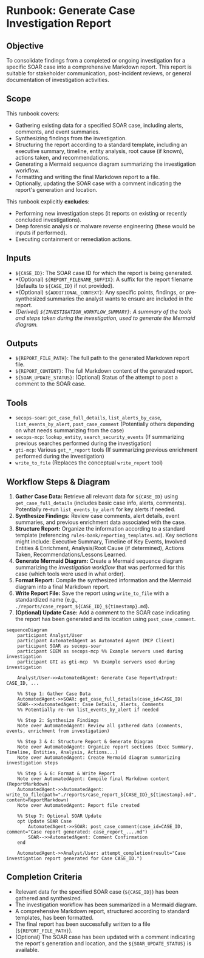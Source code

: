 # Runbook: Generate Case Investigation Report

## Objective

To consolidate findings from a completed or ongoing investigation for a specific SOAR case into a comprehensive Markdown report. This report is suitable for stakeholder communication, post-incident reviews, or general documentation of investigation activities.

## Scope

This runbook covers:
*   Gathering existing data for a specified SOAR case, including alerts, comments, and event summaries.
*   Synthesizing findings from the investigation.
*   Structuring the report according to a standard template, including an executive summary, timeline, entity analysis, root cause (if known), actions taken, and recommendations.
*   Generating a Mermaid sequence diagram summarizing the investigation workflow.
*   Formatting and writing the final Markdown report to a file.
*   Optionally, updating the SOAR case with a comment indicating the report's generation and location.

This runbook explicitly **excludes**:
*   Performing new investigation steps (it reports on existing or recently concluded investigations).
*   Deep forensic analysis or malware reverse engineering (these would be inputs if performed).
*   Executing containment or remediation actions.

## Inputs

*   `${CASE_ID}`: The SOAR case ID for which the report is being generated.
*   *(Optional) `${REPORT_FILENAME_SUFFIX}`: A suffix for the report filename (defaults to `${CASE_ID}` if not provided).
*   *(Optional) `${ADDITIONAL_CONTEXT}`: Any specific points, findings, or pre-synthesized summaries the analyst wants to ensure are included in the report.
*   *(Derived) `${INVESTIGATION_WORKFLOW_SUMMARY}`: A summary of the tools and steps taken during the investigation, used to generate the Mermaid diagram.*

## Outputs

*   `${REPORT_FILE_PATH}`: The full path to the generated Markdown report file.
*   `${REPORT_CONTENT}`: The full Markdown content of the generated report.
*   `${SOAR_UPDATE_STATUS}`: (Optional) Status of the attempt to post a comment to the SOAR case.

## Tools

*   `secops-soar`: `get_case_full_details`, `list_alerts_by_case`, `list_events_by_alert`, `post_case_comment` (Potentially others depending on what needs summarizing from the case)
*   `secops-mcp`: `lookup_entity`, `search_security_events` (If summarizing previous searches performed during the investigation)
*   `gti-mcp`: Various `get_*_report` tools (If summarizing previous enrichment performed during the investigation)
*   `write_to_file` (Replaces the conceptual `write_report` tool)

## Workflow Steps & Diagram

1.  **Gather Case Data:** Retrieve all relevant data for `${CASE_ID}` using `get_case_full_details` (includes basic case info, alerts, comments). Potentially re-run `list_events_by_alert` for key alerts if needed.
2.  **Synthesize Findings:** Review case comments, alert details, event summaries, and previous enrichment data associated with the case.
3.  **Structure Report:** Organize the information according to a standard template (referencing `rules-bank/reporting_templates.md`). Key sections might include: Executive Summary, Timeline of Key Events, Involved Entities & Enrichment, Analysis/Root Cause (if determined), Actions Taken, Recommendations/Lessons Learned.
4.  **Generate Mermaid Diagram:** Create a Mermaid sequence diagram summarizing the *investigation workflow* that was performed for this case (which tools were used in what order).
5.  **Format Report:** Compile the synthesized information and the Mermaid diagram into a final Markdown report.
6.  **Write Report File:** Save the report using `write_to_file` with a standardized name (e.g., `./reports/case_report_${CASE_ID}_${timestamp}.md`).
7.  **(Optional) Update Case:** Add a comment to the SOAR case indicating the report has been generated and its location using `post_case_comment`.

```{mermaid}
sequenceDiagram
    participant Analyst/User
    participant AutomatedAgent as Automated Agent (MCP Client)
    participant SOAR as secops-soar
    participant SIEM as secops-mcp %% Example servers used during investigation
    participant GTI as gti-mcp  %% Example servers used during investigation

    Analyst/User->>AutomatedAgent: Generate Case Report\nInput: CASE_ID, ...

    %% Step 1: Gather Case Data
    AutomatedAgent->>SOAR: get_case_full_details(case_id=CASE_ID)
    SOAR-->>AutomatedAgent: Case Details, Alerts, Comments
    %% Potentially re-run list_events_by_alert if needed

    %% Step 2: Synthesize Findings
    Note over AutomatedAgent: Review all gathered data (comments, events, enrichment from investigation)

    %% Step 3 & 4: Structure Report & Generate Diagram
    Note over AutomatedAgent: Organize report sections (Exec Summary, Timeline, Entities, Analysis, Actions...)
    Note over AutomatedAgent: Create Mermaid diagram summarizing investigation steps

    %% Step 5 & 6: Format & Write Report
    Note over AutomatedAgent: Compile final Markdown content (ReportMarkdown)
    AutomatedAgent->>AutomatedAgent: write_to_file(path="./reports/case_report_${CASE_ID}_${timestamp}.md", content=ReportMarkdown)
    Note over AutomatedAgent: Report file created

    %% Step 7: Optional SOAR Update
    opt Update SOAR Case
        AutomatedAgent->>SOAR: post_case_comment(case_id=CASE_ID, comment="Case report generated: case_report_....md")
        SOAR-->>AutomatedAgent: Comment Confirmation
    end

    AutomatedAgent->>Analyst/User: attempt_completion(result="Case investigation report generated for Case CASE_ID.")

```

## Completion Criteria

*   Relevant data for the specified SOAR case (`${CASE_ID}`) has been gathered and synthesized.
*   The investigation workflow has been summarized in a Mermaid diagram.
*   A comprehensive Markdown report, structured according to standard templates, has been formatted.
*   The final report has been successfully written to a file (`${REPORT_FILE_PATH}`).
*   (Optional) The SOAR case has been updated with a comment indicating the report's generation and location, and the `${SOAR_UPDATE_STATUS}` is available.
